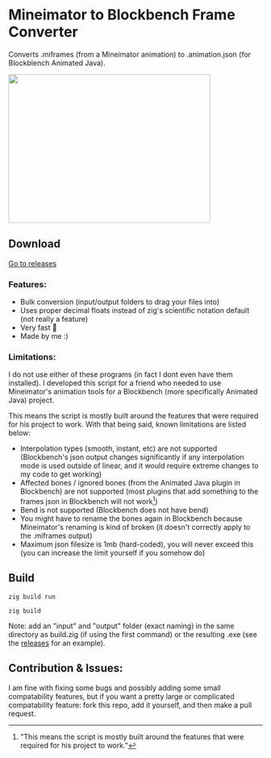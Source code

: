# Mineimator to Blockbench Frame Converter
Converts .miframes (from a Mineimator animation) to .animation.json (for Blockblench Animated Java).

<img src="https://github.com/sarr-io/mineimator-to-blockbench/assets/49985341/699e932c-2171-4745-b00f-fce9667b4021" width="400" height="295"/>

## Download
[Go to releases](https://github.com/sarr-io/mineimator-to-blockbench/releases)

### Features:
- Bulk conversion (input/output folders to drag your files into)
- Uses proper decimal floats instead of zig's scientific notation default (not really a feature)
- Very fast 💯
- Made by me :)

### Limitations:
I do not use either of these programs (in fact I dont even have them installed). I developed this script for a friend who needed to use Mineimator's animation tools for a Blockbench (more specifically Animated Java) project.

This means the script is mostly built around the features that were required for his project to work. With that being said, known limitations are listed below:
- Interpolation types (smooth, instant, etc) are not supported (Blockbench's json output changes significantly if any interpolation mode is used outside of linear, and it would require extreme changes to my code to get working)
- Affected bones / ignored bones (from the Animated Java plugin in Blockbench) are not supported (most plugins that add something to the frames json in Blockbench will not work[^1])
- Bend is not supported (Blockbench does not have bend)
- You might have to rename the bones again in Blockbench because Mineimator's renaming is kind of broken (it doesn't correctly apply to the .miframes output)
- Maximum json filesize is 1mb (hard-coded), you will never exceed this (you can increase the limit yourself if you somehow do)

## Build
```zig
zig build run
```
```zig
zig build
```
Note: add an "input" and "output" folder (exact naming) in the same directory as build.zig (if using the first command) or the resulting .exe (see the [releases](https://github.com/sarr-io/mineimator-to-blockbench/releases) for an example).

## Contribution & Issues:
I am fine with fixing some bugs and possibly adding some small compatability features, but if you want a pretty large or complicated compatability feature: fork this repo, add it yourself, and then make a pull request.

[^1]: "This means the script is mostly built around the features that were required for his project to work."
